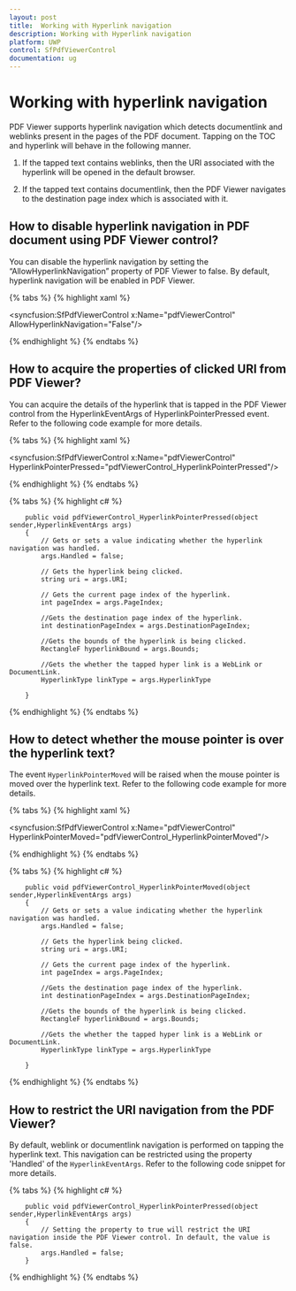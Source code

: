 ```yaml
---
layout: post
title:  Working with Hyperlink navigation
description: Working with Hyperlink navigation
platform: UWP
control: SfPdfViewerControl
documentation: ug
---
```


# Working with hyperlink navigation

PDF Viewer supports hyperlink navigation which detects documentlink and weblinks present in the pages of the PDF document. Tapping on the TOC and hyperlink will behave in the following manner.

1) If the tapped text contains weblinks, then the URI associated with the hyperlink will be opened in the default browser.

2) If the tapped text contains documentlink, then the PDF Viewer navigates to the destination page index which is associated with it.

## How to disable hyperlink navigation in PDF document using PDF Viewer control?

You can disable the hyperlink navigation by setting the “AllowHyperlinkNavigation” property of PDF Viewer to false. By default, hyperlink navigation will be enabled in PDF Viewer.

{% tabs %}
{% highlight xaml %}

<syncfusion:SfPdfViewerControl x:Name="pdfViewerControl" AllowHyperlinkNavigation="False"/>

{% endhighlight %}
{% endtabs %}

## How to acquire the properties of clicked URI from PDF Viewer?

You can acquire the details of the hyperlink that is tapped in the PDF Viewer control from the HyperlinkEventArgs of HyperlinkPointerPressed event. Refer to the following code example for more details.

{% tabs %}
{% highlight xaml %}

<syncfusion:SfPdfViewerControl x:Name="pdfViewerControl" HyperlinkPointerPressed="pdfViewerControl_HyperlinkPointerPressed"/>

{% endhighlight %}
{% endtabs %}

{% tabs %}
{% highlight c# %}

        public void pdfViewerControl_HyperlinkPointerPressed(object sender,HyperlinkEventArgs args)
        {
			// Gets or sets a value indicating whether the hyperlink navigation was handled.
            args.Handled = false;

            // Gets the hyperlink being clicked.
            string uri = args.URI;

            // Gets the current page index of the hyperlink.
            int pageIndex = args.PageIndex;

            //Gets the destination page index of the hyperlink.
            int destinationPageIndex = args.DestinationPageIndex;

            //Gets the bounds of the hyperlink is being clicked.
            RectangleF hyperlinkBound = args.Bounds;

            //Gets the whether the tapped hyper link is a WebLink or DocumentLink.
            HyperlinkType linkType = args.HyperlinkType

        }


{% endhighlight %}
{% endtabs %}

## How to detect whether the mouse pointer is over the hyperlink text?

The event `HyperlinkPointerMoved` will be raised when the mouse pointer is moved over the hyperlink text. Refer to the following code example for more details.

{% tabs %}
{% highlight xaml %}

<syncfusion:SfPdfViewerControl x:Name="pdfViewerControl" HyperlinkPointerMoved="pdfViewerControl_HyperlinkPointerMoved"/>

{% endhighlight %}
{% endtabs %}

{% tabs %}
{% highlight c# %}

        public void pdfViewerControl_HyperlinkPointerMoved(object sender,HyperlinkEventArgs args)
        {
			// Gets or sets a value indicating whether the hyperlink navigation was handled.
            args.Handled = false;

            // Gets the hyperlink being clicked.
            string uri = args.URI;

            // Gets the current page index of the hyperlink.
            int pageIndex = args.PageIndex;

            //Gets the destination page index of the hyperlink.
            int destinationPageIndex = args.DestinationPageIndex;

            //Gets the bounds of the hyperlink is being clicked.
            RectangleF hyperlinkBound = args.Bounds;

            //Gets the whether the tapped hyper link is a WebLink or DocumentLink.
            HyperlinkType linkType = args.HyperlinkType

        }

{% endhighlight %}
{% endtabs %}

## How to restrict the URI navigation from the PDF Viewer?

By default, weblink or documentlink navigation is performed on tapping the hyperlink text. This navigation can be restricted using the property 'Handled' of the `HyperlinkEventArgs`. Refer to the following code snippet for more details.

{% tabs %}
{% highlight c# %}

        public void pdfViewerControl_HyperlinkPointerPressed(object sender,HyperlinkEventArgs args)
        {
			// Setting the property to true will restrict the URI navigation inside the PDF Viewer control. In default, the value is false.
            args.Handled = false;
        }

{% endhighlight %}
{% endtabs %}